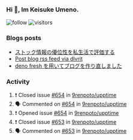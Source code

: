 ### Hi 👋, Im Keisuke Umeno.

<!--
**9renpoto/9renpoto** is a ✨ _special_ ✨ repository because its `README.md` (this file) appears on your GitHub profile.

Here are some ideas to get you started:

- 🔭 I’m currently working on ...
- 🌱 I’m currently learning ...
- 👯 I’m looking to collaborate on ...
- 🤔 I’m looking for help with ...
- 💬 Ask me about ...
- 📫 How to reach me: ...
- 😄 Pronouns: ...
- ⚡ Fun fact: ...
-->

![follow](https://img.shields.io/github/followers/9renpoto?label=Follow&style=social)
![visitors](https://komarev.com/ghpvc/?username=9renpoto&label=Profile%20views&color=0e75b6&style=flat)

### Blogs posts

<!-- BLOG-POST-LIST:START -->
- [ストック情報の優位性を私生活で評価する](https://9renpoto.dev/entry/2023/05/28/stock)
- [Post blog rss feed via dlvrit](https://9renpoto.dev/entry/2023/05/21/twitter-post)
- [deno fresh を用いてブログを作り直しました](https://9renpoto.dev/entry/2023/05/18/recreate_blog)
<!-- BLOG-POST-LIST:END -->

### Activity

<!--START_SECTION:activity-->
1. ❗️ Closed issue [#654](https://github.com/9renpoto/upptime/issues/654) in [9renpoto/upptime](https://github.com/9renpoto/upptime)
2. 🗣 Commented on [#654](https://github.com/9renpoto/upptime/issues/654) in [9renpoto/upptime](https://github.com/9renpoto/upptime)
3. ❗️ Opened issue [#654](https://github.com/9renpoto/upptime/issues/654) in [9renpoto/upptime](https://github.com/9renpoto/upptime)
4. ❗️ Closed issue [#653](https://github.com/9renpoto/upptime/issues/653) in [9renpoto/upptime](https://github.com/9renpoto/upptime)
5. 🗣 Commented on [#653](https://github.com/9renpoto/upptime/issues/653) in [9renpoto/upptime](https://github.com/9renpoto/upptime)
<!--END_SECTION:activity-->

<!--START_SECTION:waka-->
<!--END_SECTION:waka-->
